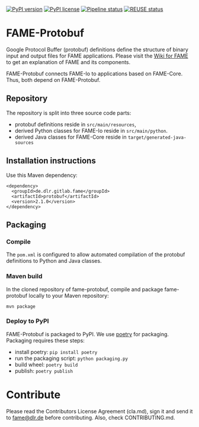 <!-- SPDX-FileCopyrightText: 2025 German Aerospace Center <fame@dlr.de>

SPDX-License-Identifier: Apache-2.0 -->

[![PyPI version](https://badge.fury.io/py/fameprotobuf.svg)](https://badge.fury.io/py/fameprotobuf)
[![PyPI license](https://img.shields.io/pypi/l/fameprotobuf.svg)](https://badge.fury.io/py/fameprotobuf)
[![Pipeline status](https://gitlab.com/fame-framework/fame-protobuf/badges/main/pipeline.svg)](https://gitlab.com/fame-framework/fame-protobuf/commits/main)
[![REUSE status](https://api.reuse.software/badge/gitlab.com/fame-framework/fame-protobuf)](https://api.reuse.software/info/gitlab.com/fame-framework/fame-protobuf)


# FAME-Protobuf
Google Protocol Buffer (protobuf) definitions define the structure of binary input and output files for FAME applications.
Please visit the [Wiki for FAME](https://gitlab.com/fame-framework/wiki/-/wikis/home) to get an explanation of FAME and its components.

FAME-Protobuf connects FAME-Io to applications based on FAME-Core. Thus, both depend on FAME-Protobuf.

## Repository
The repository is split into three source code parts:
* protobuf definitions reside in `src/main/resources`,
* derived Python classes for FAME-Io reside in `src/main/python`.
* derived Java classes for FAME-Core reside in `target/generated-java-sources`

## Installation instructions
Use this Maven dependency:
```
<dependency>
  <groupId>de.dlr.gitlab.fame</groupId>
  <artifactId>protobuf</artifactId>
  <version>2.1.0</version>
</dependency>
```

## Packaging
### Compile
The `pom.xml` is configured to allow automated compilation of the protobuf definitions to Python and Java classes.

### Maven build
In the cloned repository of fame-protobuf, compile and package fame-protobuf locally to your Maven repository: 

```
mvn package
```

### Deploy to PyPI
FAME-Protobuf is packaged to PyPI.
We use [poetry](https://python-poetry.org) for packaging.
Packaging requires these steps:
* install poetry: `pip install poetry`
* run the packaging script: `python packaging.py`
* build wheel: `poetry build` 
* publish: `poetry publish`

# Contribute
Please read the Contributors License Agreement (cla.md), sign it and send it to fame@dlr.de before contributing.
Also, check CONTRIBUTING.md.
